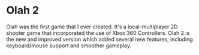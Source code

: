 # Olah 2
Olah was the first game that I ever created. It's a local-multiplayer 2D shooter game that incorporated the use of Xbox 360 Controllers.
Olah 2 is the new and improved version which added several new features, including keyboard/mouse support and smoother gameplay.
